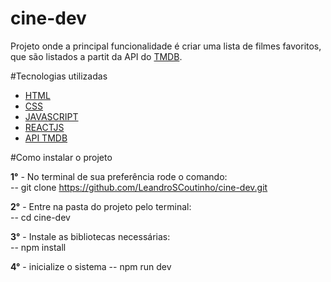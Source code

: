 # cine-dev

Projeto onde a principal funcionalidade é criar uma lista de filmes favoritos, que são listados a partit da API do [TMDB](<https://www.themoviedb.org/documentation/api>).

#Tecnologias utilizadas

* [HTML](https://developer.mozilla.org/pt-BR/docs/Web/HTML/Element)
* [CSS](https://developer.mozilla.org/pt-BR/docs/Web/CSS)
* [JAVASCRIPT](https://developer.mozilla.org/pt-BR/docs/Learn/JavaScript)
* [REACTJS](https://pt-br.reactjs.org)
* [API TMDB](<https://www.themoviedb.org/documentation/api>)

#Como instalar o projeto

**1°** - No terminal de sua preferência rode o comando:<br/>
-- git clone https://github.com/LeandroSCoutinho/cine-dev.git


**2°** - Entre na pasta do projeto pelo terminal:<br/>
-- cd cine-dev

**3°** - Instale as bibliotecas necessárias:<br/>
-- npm install

**4°** - inicialize o sistema
-- npm run dev



